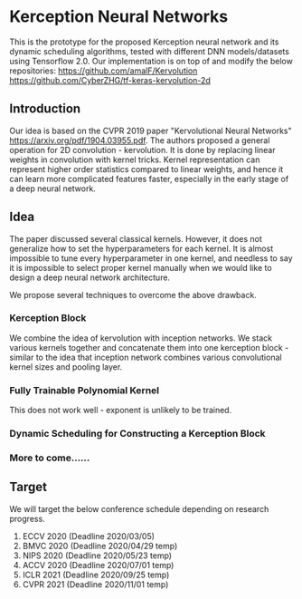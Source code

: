# Kerception Neural Networks
This is the prototype for the proposed Kerception neural network and its dynamic scheduling algorithms, tested with different DNN models/datasets using Tensorflow 2.0. Our implementation is on top of and modify the below repositories: https://github.com/amalF/Kervolution
https://github.com/CyberZHG/tf-keras-kervolution-2d

## Introduction
Our idea is based on the CVPR 2019 paper "Kervolutional Neural Networks" https://arxiv.org/pdf/1904.03955.pdf. The authors proposed a general operation for 2D convolution - kervolution. It is done by replacing linear weights in convolution with kernel tricks. Kernel representation can represent higher order statistics compared to linear weights, and hence it can learn more complicated features faster, especially in the early stage of a deep neural network.

## Idea
The paper discussed several classical kernels. However, it does not generalize how to set the hyperparameters for each kernel. It is almost impossible to tune every hyperparameter in one kernel, and needless to say it is impossible to select proper kernel manually when we would like to design a deep neural network architecture.

We propose several techniques to overcome the above drawback. 

### Kerception Block
We combine the idea of kervolution with inception networks. We stack various kernels together and concatenate them into one kerception block - similar to the idea that inception network combines various convolutional kernel sizes and pooling layer.

### Fully Trainable Polynomial Kernel
This does not work well - exponent is unlikely to be trained. 

### Dynamic Scheduling for Constructing a Kerception Block

### More to come......

## Target
We will target the below conference schedule depending on research progress.
1) ECCV 2020 (Deadline 2020/03/05)
2) BMVC 2020 (Deadline 2020/04/29 temp)
2) NIPS 2020 (Deadline 2020/05/23 temp)
3) ACCV 2020 (Deadline 2020/07/01 temp)
3) ICLR 2021 (Deadline 2020/09/25 temp)
4) CVPR 2021 (Deadline 2020/11/01 temp)
